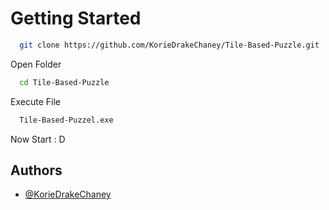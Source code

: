 # Getting Started

```bash
  git clone https://github.com/KorieDrakeChaney/Tile-Based-Puzzle.git
```

Open Folder
```bash
  cd Tile-Based-Puzzle
```

Execute File

```bash
  Tile-Based-Puzzel.exe
```

Now Start : D



## Authors

- [@KorieDrakeChaney](https://github.com/KorieDrakeChaney)

  

